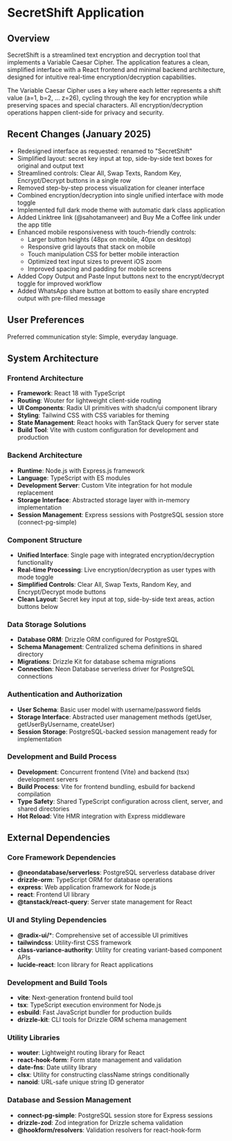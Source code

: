# SecretShift Application

## Overview

SecretShift is a streamlined text encryption and decryption tool that implements a Variable Caesar Cipher. The application features a clean, simplified interface with a React frontend and minimal backend architecture, designed for intuitive real-time encryption/decryption capabilities.

The Variable Caesar Cipher uses a key where each letter represents a shift value (a=1, b=2, ... z=26), cycling through the key for encryption while preserving spaces and special characters. All encryption/decryption operations happen client-side for privacy and security.

## Recent Changes (January 2025)
- Redesigned interface as requested: renamed to "SecretShift"
- Simplified layout: secret key input at top, side-by-side text boxes for original and output text
- Streamlined controls: Clear All, Swap Texts, Random Key, Encrypt/Decrypt buttons in a single row
- Removed step-by-step process visualization for cleaner interface
- Combined encryption/decryption into single unified interface with mode toggle
- Implemented full dark mode theme with automatic dark class application
- Added Linktree link (@sahotamanveer) and Buy Me a Coffee link under the app title
- Enhanced mobile responsiveness with touch-friendly controls:
  - Larger button heights (48px on mobile, 40px on desktop)
  - Responsive grid layouts that stack on mobile
  - Touch manipulation CSS for better mobile interaction
  - Optimized text input sizes to prevent iOS zoom
  - Improved spacing and padding for mobile screens
- Added Copy Output and Paste Input buttons next to the encrypt/decrypt toggle for improved workflow
- Added WhatsApp share button at bottom to easily share encrypted output with pre-filled message

## User Preferences

Preferred communication style: Simple, everyday language.

## System Architecture

### Frontend Architecture
- **Framework**: React 18 with TypeScript
- **Routing**: Wouter for lightweight client-side routing
- **UI Components**: Radix UI primitives with shadcn/ui component library
- **Styling**: Tailwind CSS with CSS variables for theming
- **State Management**: React hooks with TanStack Query for server state
- **Build Tool**: Vite with custom configuration for development and production

### Backend Architecture
- **Runtime**: Node.js with Express.js framework
- **Language**: TypeScript with ES modules
- **Development Server**: Custom Vite integration for hot module replacement
- **Storage Interface**: Abstracted storage layer with in-memory implementation
- **Session Management**: Express sessions with PostgreSQL session store (connect-pg-simple)

### Component Structure
- **Unified Interface**: Single page with integrated encryption/decryption functionality
- **Real-time Processing**: Live encryption/decryption as user types with mode toggle
- **Simplified Controls**: Clear All, Swap Texts, Random Key, and Encrypt/Decrypt mode buttons
- **Clean Layout**: Secret key input at top, side-by-side text areas, action buttons below

### Data Storage Solutions
- **Database ORM**: Drizzle ORM configured for PostgreSQL
- **Schema Management**: Centralized schema definitions in shared directory
- **Migrations**: Drizzle Kit for database schema migrations
- **Connection**: Neon Database serverless driver for PostgreSQL connections

### Authentication and Authorization
- **User Schema**: Basic user model with username/password fields
- **Storage Interface**: Abstracted user management methods (getUser, getUserByUsername, createUser)
- **Session Storage**: PostgreSQL-backed session management ready for implementation

### Development and Build Process
- **Development**: Concurrent frontend (Vite) and backend (tsx) development servers
- **Build Process**: Vite for frontend bundling, esbuild for backend compilation
- **Type Safety**: Shared TypeScript configuration across client, server, and shared directories
- **Hot Reload**: Vite HMR integration with Express middleware

## External Dependencies

### Core Framework Dependencies
- **@neondatabase/serverless**: PostgreSQL serverless database driver
- **drizzle-orm**: TypeScript ORM for database operations
- **express**: Web application framework for Node.js
- **react**: Frontend UI library
- **@tanstack/react-query**: Server state management for React

### UI and Styling Dependencies
- **@radix-ui/***: Comprehensive set of accessible UI primitives
- **tailwindcss**: Utility-first CSS framework
- **class-variance-authority**: Utility for creating variant-based component APIs
- **lucide-react**: Icon library for React applications

### Development and Build Tools
- **vite**: Next-generation frontend build tool
- **tsx**: TypeScript execution environment for Node.js
- **esbuild**: Fast JavaScript bundler for production builds
- **drizzle-kit**: CLI tools for Drizzle ORM schema management

### Utility Libraries
- **wouter**: Lightweight routing library for React
- **react-hook-form**: Form state management and validation
- **date-fns**: Date utility library
- **clsx**: Utility for constructing className strings conditionally
- **nanoid**: URL-safe unique string ID generator

### Database and Session Management
- **connect-pg-simple**: PostgreSQL session store for Express sessions
- **drizzle-zod**: Zod integration for Drizzle schema validation
- **@hookform/resolvers**: Validation resolvers for react-hook-form